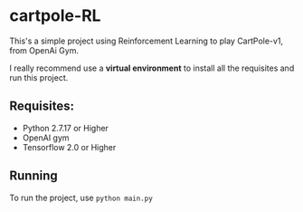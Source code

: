 # cartpole-RL

This's a simple project using Reinforcement Learning to play CartPole-v1, from OpenAi Gym. 

I really recommend use a **virtual environment** to install all the requisites and run this project.

## Requisites:

* Python 2.7.17 or Higher
* OpenAI gym
* Tensorflow 2.0 or Higher

## Running

To run the project, use `python main.py`
